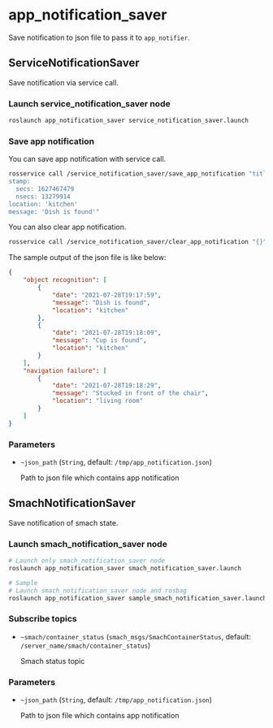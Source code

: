 # app_notification_saver

Save notification to json file to pass it to `app_notifier`.

## ServiceNotificationSaver

Save notification via service call.

### Launch service_notification_saver node

```bash
roslaunch app_notification_saver service_notification_saver.launch
```

### Save app notification

You can save app notification with service call.

```bash
rosservice call /service_notification_saver/save_app_notification "title: 'object recognition'
stamp:
  secs: 1627467479
  nsecs: 13279914
location: 'kitchen'
message: 'Dish is found'"
```

You can also clear app notification.

```bash
rosservice call /service_notification_saver/clear_app_notification "{}"
```

The sample output of the json file is like below:

```json
{
    "object recognition": [
        {
            "date": "2021-07-28T19:17:59",
            "message": "Dish is found",
            "location": "kitchen"
        },
        {
            "date": "2021-07-28T19:18:09",
            "message": "Cup is found",
            "location": "kitchen"
        }
    ],
    "navigation failure": [
        {
            "date": "2021-07-28T19:18:29",
            "message": "Stucked in front of the chair",
            "location": "living room"
        }
    ]
}
```

### Parameters

- `~json_path` (`String`, default: `/tmp/app_notification.json`)

  Path to json file which contains app notification

## SmachNotificationSaver

Save notification of smach state.

### Launch smach_notification_saver node

```bash
# Launch only smach_notification_saver node
roslaunch app_notification_saver smach_notification_saver.launch

# Sample
# Launch smach_notification_saver node and rosbag
roslaunch app_notification_saver sample_smach_notification_saver.launch --screen
```

### Subscribe topics

- `~smach/container_status` (`smach_msgs/SmachContainerStatus`, default: `/server_name/smach/container_status`)

  Smach status topic

### Parameters

- `~json_path` (`String`, default: `/tmp/app_notification.json`)

  Path to json file which contains app notification

